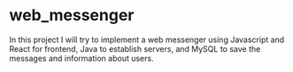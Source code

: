 # web_messenger
In this project I will try to implement a web messenger using Javascript and React for frontend, Java to establish servers, and MySQL to save the messages and information about users.
